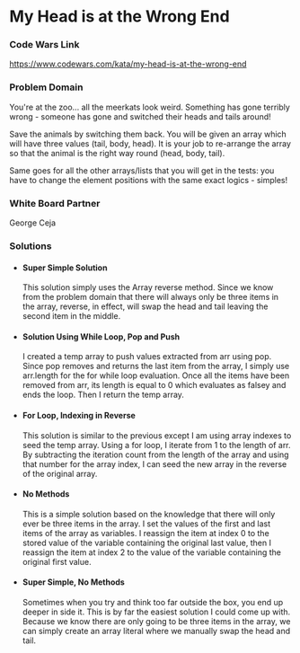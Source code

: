 # My Head is at the Wrong End

### Code Wars Link

https://www.codewars.com/kata/my-head-is-at-the-wrong-end

### Problem Domain

You're at the zoo... all the meerkats look weird. Something has gone terribly wrong - someone has gone and switched their heads and tails around!

Save the animals by switching them back. You will be given an array which will have three values (tail, body, head). It is your job to re-arrange the array so that the animal is the right way round (head, body, tail).

Same goes for all the other arrays/lists that you will get in the tests: you have to change the element positions with the same exact logics - simples!

### White Board Partner

  George Ceja

### Solutions

  - #### Super Simple Solution

    This solution simply uses the Array reverse method.  Since we know from the problem domain that there will always only be three items in the array, reverse, in effect, will swap the head and tail leaving the second item in the middle.


  - #### Solution Using While Loop, Pop and Push

    I created a temp array to push values extracted from arr using pop.  Since pop removes and returns the last item from the array, I simply use arr.length for the for while loop evaluation.  Once all the items have been removed from arr, its length is equal to 0 which evaluates as falsey and ends the loop. Then I return the temp array.

  - #### For Loop, Indexing in Reverse

    This solution is similar to the previous except I am using array indexes to seed the temp array.  Using a for loop, I iterate from 1 to the length of arr.  By subtracting the iteration count from the length of the array and using that number for the array index, I can seed the new array in the reverse of the original array.

  - #### No Methods

    This is a simple solution based on the knowledge that there will only ever be three items in the array.  I set the values of the first and last items of the array as variables.  I reassign the item at index 0 to the stored value of the variable containing the original last value, then I reassign the item at index 2 to the value of the variable containing the original first value.

  - #### Super Simple, No Methods

    Sometimes when you try and think too far outside the box, you end up deeper in side it.  This is by far the easiest solution I could come up with.  Because we know there are only going to be three items in the array, we can simply create an array literal where we manually swap the head and tail.
